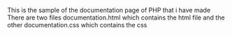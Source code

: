 This is the sample of the documentation page of PHP that i have made<br>
There are two files documentation.html which contains the html file and the other documentation.css which contains the css
